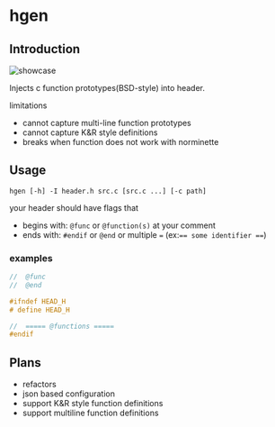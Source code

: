 # hgen

## Introduction

![showcase](https://user-images.githubusercontent.com/83401142/144825570-210f51ed-ddfc-4a14-b84a-10db1aac8563.gif)

Injects c function prototypes(BSD-style) into header.

limitations
- cannot capture multi-line function prototypes
- cannot capture K&R style definitions
- breaks when function does not work with norminette
## Usage

`hgen [-h] -I header.h src.c [src.c ...] [-c path]`

your header should have flags that

- begins with: `@func` or `@function(s)` at your comment
- ends with: `#endif` or `@end` or multiple `=` (ex:`== some identifier ==`)

### examples

```c
//	@func
//	@end
```

```c
#ifndef HEAD_H
# define HEAD_H

//	===== @functions =====
#endif
```

## Plans

- refactors
- json based configuration
- support K&R style function definitions
- support multiline function definitions
